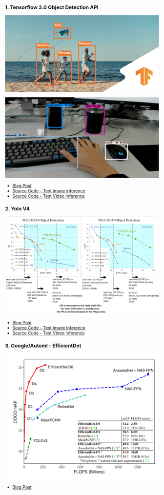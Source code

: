 ### 1. Tensorflow 2.0 Object Detection API
<p align="center"><img src="../0.doc_imgs/tensorflow2objectdetection.png"></p>

![](../0.doc_imgs/object_detection_sc.png)

- [Blog Post](https://www.notion.so/pervin0527/Tensorflow-2-Object-Detection-API-a354ee337107497dae8bcbde7341e2a8)
- [Source Code - Test image inference](https://github.com/pervin0527/pervinco/blob/master/source/3.object_detection/tensorflow_object_detection/tf2_object_detection_image_inference.py)
- [Source Code - Test Video inference](https://github.com/pervin0527/pervinco/blob/master/source/3.object_detection/tensorflow_object_detection/tf2_object_detection_video_inference.py)

### 2. Yolo V4

<p align="center"><img src="../0.doc_imgs/yolov4.png"></p>

-  [Blog Post](https://www.notion.so/pervin0527/YOLO-v4-d7d9a312e4b14005be22f393539b85cd)
- [Source Code - Test image inference](https://github.com/pervin0527/pervinco/blob/master/source/3.object_detection/yolov4/yolov4_image_inference.py)
- [Source Code - Test Video inference](https://github.com/pervin0527/pervinco/blob/master/source/3.object_detection/yolov4/yolov4_video_inference.py)

### 3. Google/Automl - EfficientDet

<p align="center"><img src="../0.doc_imgs/efficientdet.png"></p>

- [Blog Post](https://www.notion.so/pervin0527/EfficientDet-Google-AutoML-efc3927f229448759973322756c3bd23)